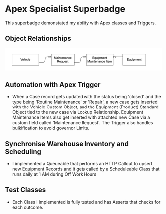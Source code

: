 # Apex Specialist Superbadge

This superbadge demonstated my ability with Apex classes and Triggers.

## Object Relationships
![Object Relationships](image.png)


## Automation with Apex Trigger
* When a Case record gets updated with the status being 'closed' and the type being 'Routine Maintenance' or 'Repair', a new case gets inserted with the Vehicle Custom Object, and the Equipment (Product) Standard Object tied to the new case via Lookup Relationship. Equipment Maintenance Items also get inserted with attachted new Case via a custom field called 'Maintenance Request'. The Trigger also handles bulkification to avoid governor Limits.

## Synchronise Warehouse Inventory and Scheduling
* I implemented a Queueable that performs an HTTP Callout to upsert new Equipment Records and it gets called by a Scheduleable Class that runs daily at 1 AM during Off Work Hours

## Test Classes
* Each Class I implemented is fully tested and has Asserts that checks for each outcome.
